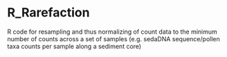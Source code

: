 # R_Rarefaction
R code for resampling and thus normalizing of count data to the minimum number of counts across a set of samples (e.g. sedaDNA sequence/pollen taxa counts per sample along a sediment core)
